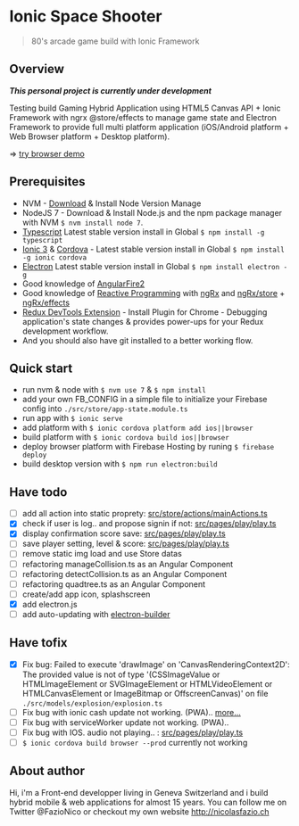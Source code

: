 # Ionic Space Shooter
<blockquote>80's arcade game build with Ionic Framework</blockquote>

## Overview
***This personal project is currently under development***

Testing build Gaming Hybrid Application using HTML5 Canvas API + Ionic Framework with ngrx @store/effects to manage game state and Electron Framework to provide full multi platform application (iOS/Android platform + Web Browser platform + Desktop platform).

=> [try browser demo](https://ionic-space-shooter.firebaseapp.com/#/home)

## Prerequisites
- NVM - [Download](https://github.com/creationix/nvm) & Install Node Version Manage
- NodeJS 7 - Download & Install Node.js and the npm package manager with NVM `$ nvm install node 7`.
- [Typescript](https://www.npmjs.com/package/typescript) Latest stable version install in Global `$ npm install -g typescript`
- [Ionic 3](https://ionicframework.com/) & [Cordova](https://cordova.apache.org/) - Latest stable version install in Global `$ npm install -g ionic cordova`
- [Electron](https://electron.atom.io/) Latest stable version install in Global `$ npm install electron -g`
- Good knowledge of [AngularFire2](https://github.com/angular/angularfire2)
- Good knowledge of [Reactive Programming](http://reactivex.io/) with [ngRx](https://github.com/ngrx) and [ngRx/store](https://github.com/ngrx/store) + [ngRx/effects](https://github.com/ngrx/effects)
- [Redux DevTools Extension](http://extension.remotedev.io/) - Install Plugin for Chrome - Debugging application's state changes & provides power-ups for your Redux development workflow.
- And you should also have git installed to a better working flow.


## Quick start
- run nvm & node with `$ nvm use 7` & `$ npm install`
- add your own FB_CONFIG in a simple file to initialize your Firebase config into `./src/store/app-state.module.ts`
- run app with `$ ionic serve`
- add platform with `$ ionic cordova platform add ios||browser`
- build platform with `$ ionic cordova build ios||browser`
- deploy browser platform with Firebase Hosting by runing `$ firebase deploy`
- build desktop version with `$ npm run electron:build`

## Have todo
- [ ] add all action into static proprety: [src/store/actions/mainActions.ts](src/store/actions/mainActions.ts)
- [x] check if user is log.. and propose signin if not: [src/pages/play/play.ts](src/pages/play/play.ts)
- [x] display confirmation score save: [src/pages/play/play.ts](src/pages/play/play.ts)
- [ ] save player setting, level & score: [src/pages/play/play.ts](src/pages/play/play.ts)
- [ ] remove static img load and use Store datas
- [ ] refactoring manageCollision.ts as an Angular Component
- [ ] refactoring detectCollision.ts as an Angular Component
- [ ] refactoring quadtree.ts as an Angular Component
- [ ] create/add app icon, splashscreen
- [x] add electron.js
- [ ] add auto-updating with [electron-builder](https://www.npmjs.com/package/electron-builder)

## Have tofix
- [x] Fix bug: Failed to execute 'drawImage' on 'CanvasRenderingContext2D': The provided value is not of type '(CSSImageValue or HTMLImageElement or SVGImageElement or HTMLVideoElement or HTMLCanvasElement or ImageBitmap or OffscreenCanvas)' on file `./src/models/explosion/explosion.ts`
- [ ] Fix bug with ionic cash update not working. (PWA).. [more...](https://forum.ionicframework.com/t/pwa-how-to-update-cached-javascript/82149)
- [ ] Fix bug with serviceWorker update not working. (PWA)..
- [ ] Fix bug with IOS. audio not playing.. : [src/pages/play/play.ts](src/pages/play/play.ts)
- [ ] `$ ionic cordova build browser --prod` currently not working

## About author
Hi, i'm a Front-end developper living in Geneva Switzerland and i build hybrid mobile & web applications for almost 15 years. You can follow me on Twitter @FazioNico or checkout my own website http://nicolasfazio.ch
